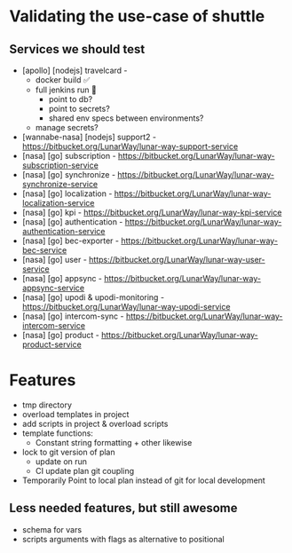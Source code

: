 # Validating the use-case of shuttle

## Services we should test

* [apollo] [nodejs] travelcard -
  * docker build ✅
  * full jenkins run 🚀
    * point to db?
    * point to secrets?
    * shared env specs between environments?
  * manage secrets?
* [wannabe-nasa] [nodejs] support2 - https://bitbucket.org/LunarWay/lunar-way-support-service
* [nasa] [go] subscription - https://bitbucket.org/LunarWay/lunar-way-subscription-service
* [nasa] [go] synchronize - https://bitbucket.org/LunarWay/lunar-way-synchronize-service
* [nasa] [go] localization - https://bitbucket.org/LunarWay/lunar-way-localization-service
* [nasa] [go] kpi - https://bitbucket.org/LunarWay/lunar-way-kpi-service
* [nasa] [go] authentication - https://bitbucket.org/LunarWay/lunar-way-authentication-service
* [nasa] [go] bec-exporter - https://bitbucket.org/LunarWay/lunar-way-bec-service
* [nasa] [go] user - https://bitbucket.org/LunarWay/lunar-way-user-service
* [nasa] [go] appsync - https://bitbucket.org/LunarWay/lunar-way-appsync-service
* [nasa] [go] upodi & upodi-monitoring - https://bitbucket.org/LunarWay/lunar-way-upodi-service
* [nasa] [go] intercom-sync - https://bitbucket.org/LunarWay/lunar-way-intercom-service
* [nasa] [go] product - https://bitbucket.org/LunarWay/lunar-way-product-service


# Features

* tmp directory
* overload templates in project
* add scripts in project & overload scripts
* template functions:
  * Constant string formatting + other likewise
* lock to git version of plan
  * update on run
  * CI update plan git coupling
* Temporarily Point to local plan instead of git for local development

## Less needed features, but still awesome

* schema for vars
* scripts arguments with flags as alternative to positional